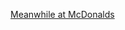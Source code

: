 ---
layout: post
wordpress_id: 1057
wordpress_url: http://noesbueno.com/archives/1057
date: '2011-03-21 11:59:25 -0500'
date_gmt: '2011-03-21 16:59:25 -0500'
body: |
  <p><a href="http://www.epicponyz.com/2011/03/meanwhile-at-mcdonalds.html">Meanwhile at McDonalds</a></p>
---